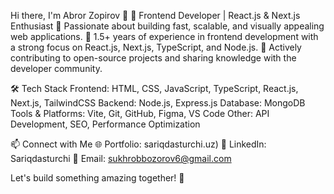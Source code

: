 
Hi there, I'm Abror Zopirov 👋
🚀 Frontend Developer | React.js & Next.js Enthusiast
🔹 Passionate about building fast, scalable, and visually appealing web applications.
🔹 1.5+ years of experience in frontend development with a strong focus on React.js, Next.js, TypeScript, and Node.js.
🔹 Actively contributing to open-source projects and sharing knowledge with the developer community.

🛠 Tech Stack
Frontend: HTML, CSS, JavaScript, TypeScript, React.js, Next.js, TailwindCSS
Backend: Node.js, Express.js
Database: MongoDB
Tools & Platforms: Vite, Git, GitHub, Figma, VS Code
Other: API Development, SEO, Performance Optimization

📫 Connect with Me
🌐 Portfolio: sariqdasturchi.uz)
💼 LinkedIn: Sariqdasturchi
📧 Email: sukhrobbozorov6@gmail.com

Let's build something amazing together! 🚀
